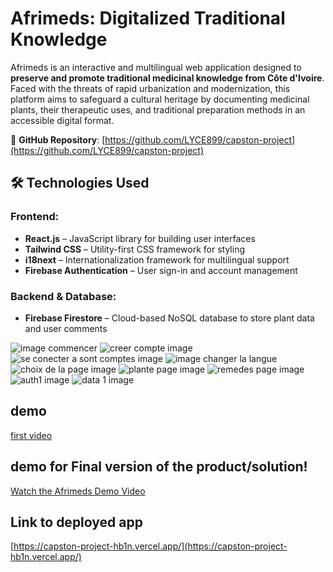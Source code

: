 # Afrimeds: Digitalized Traditional Knowledge

Afrimeds is an interactive and multilingual web application designed to **preserve and promote traditional medicinal knowledge from Côte d'Ivoire**. Faced with the threats of rapid urbanization and modernization, this platform aims to safeguard a cultural heritage by documenting medicinal plants, their therapeutic uses, and traditional preparation methods in an accessible digital format.

🔗 **GitHub Repository**: [https://github.com/LYCE899/capston-project](https://github.com/LYCE899/capston-project)


## 🛠️ Technologies Used

### Frontend:
- **React.js** – JavaScript library for building user interfaces  
- **Tailwind CSS** – Utility-first CSS framework for styling  
- **i18next** – Internationalization framework for multilingual support  
- **Firebase Authentication** – User sign-in and account management  

### Backend & Database:
- **Firebase Firestore** – Cloud-based NoSQL database to store plant data and user comments

![image commencer](https://github.com/user-attachments/assets/8f8f97d4-154f-4a51-8baf-1b44a9a4dffc)
![creer compte image](https://github.com/user-attachments/assets/85a7e881-2db5-4ab5-8a5b-25400142e357)
![se conecter a sont comptes image](https://github.com/user-attachments/assets/2b096176-4048-4f7b-8911-6f8b52e276e2)
![image changer la langue](https://github.com/user-attachments/assets/63868b8d-5e0a-482f-ae40-f0e0b55422ad)
![choix de la page image](https://github.com/user-attachments/assets/d2d57380-d3ac-4d3a-a9cf-3c04c09cb974)
![plante page image](https://github.com/user-attachments/assets/2985e91d-c3f4-44b4-a379-c180927691eb)
![remedes page image](https://github.com/user-attachments/assets/67df45b2-9d82-4ffd-bf55-43000ae02218)
 ![auth1 image](https://github.com/user-attachments/assets/42cc141c-1972-44a7-88be-1925637366d0)
 ![data 1 image](https://github.com/user-attachments/assets/68c02fe8-a4ef-4db2-9f90-a0c660895a91)
 
## demo
[first video](https://drive.google.com/file/d/1L-xQ1YzE7l86Sp0zeF4_fW-tFwgPGrjz/view?usp=sharing)

## demo for Final version of the product/solution!
[Watch the Afrimeds Demo Video](https://drive.google.com/file/d/1L-xQ1YzE7l86Sp0zeF4_fW-tFwgPGrjz/view?usp=sharing)

## Link to deployed app 
[https://capston-project-hb1n.vercel.app/](https://capston-project-hb1n.vercel.app/)
